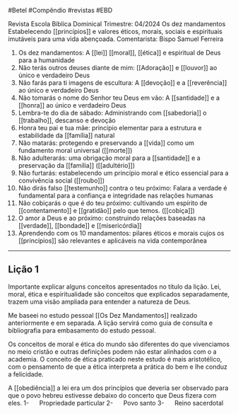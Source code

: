 #Betel #Compêndio #revistas #EBD 

Revista Escola Bíblica Dominical
Trimestre: 04/2024
Os dez mandamentos
Estabelecendo [[princípios]] e valores éticos, morais, sociais e espirituais imutáveis para uma vida abençoada.
Comentarista: Bispo Samuel Ferreira

1. Os dez mandamentos: A [[lei]] [[moral]], [[ética]] e espiritual de Deus para a humanidade
2. Não terás outros deuses diante de mim: [[Adoração]] e [[louvor]] ao único e verdadeiro Deus
3. Não farás para ti imagens de escultura: A [[devoção]] e a [[reverência]] ao único e verdadeiro Deus
4. Não tomarás o nome do Senhor teu Deus em vão: A [[santidade]] e a [[honra]] ao único e verdadeiro Deus
5. Lembra-te do dia de sábado: Administrando com [[sabedoria]] o [[trabalho]], descanso e devoção
6. Honra teu pai e tua mãe: princípio elementar para a estrutura e estabilidade da [[família]] natural
7. Não matarás: protegendo e preservando a [[vida]] como um fundamento moral universal ([[morte]])
8. Não adulterarás: uma obrigação moral para a [[santidade]] e a preservação da [[família]] ([[adultério]])
9. Não furtarás: estabelecendo um princípio moral e ético essencial para a convivência social ([[roubo]])
10. Não dirás falso [[testemunho]] contra o teu próximo: Falara a verdade é fundamental para a confiança e integridade nas relações humanas
11. Não cobiçarás o que é do teu próximo: cultivando um espírito de [[contentamento]] e [[gratidão]] pelo que temos. ([[cobiça]])
12. O amor a Deus e ao próximo: construindo relações baseadas na [[verdade]], [[bondade]] e [[misericórdia]]
13. Aprendendo com os 10 mandamentos: pilares éticos e morais cujos os [[princípios]] são relevantes e aplicáveis na vida contemporânea

---

## Lição 1

Importante explicar alguns conceitos apresentados no título da lição. Lei, moral, ética e espiritualidade são conceitos que explicados separadamente, trazem uma visão ampliada para entender a natureza de Deus.

Me baseei no estudo pessoal [[Os Dez Mandamentos]] realizado anteriormente e em separada. A lição servirá como guia de consulta e bibliografia para embasamento do estudo pessoal.

Os conceitos de moral e ética do mundo são diferentes do que vivenciamos no meio cristão e outras definições podem não estar alinhados com o a academia. O conceito de ética praticado neste estudo é mais aristotélico, com o pensamento de que a ética interpreta a prática do bem e lhe conduz a felicidade.

A [[obediência]] a lei era um dos princípios que deveria ser observado para que o povo hebreu estivesse debaixo do concerto que Deus fizera com eles. 
1-      Propriedade particular
2-      Povo santo
3-      Reino sacerdotal
